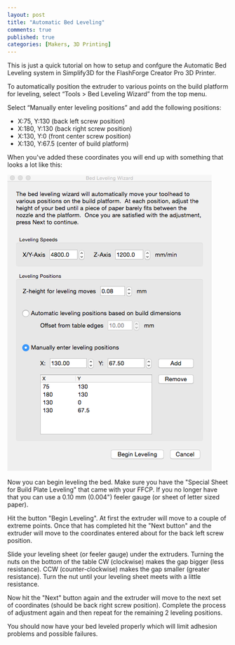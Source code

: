 ```yaml
---
layout: post
title: "Automatic Bed Leveling"
comments: true
published: true
categories: [Makers, 3D Printing]
---
```

This is just a quick tutorial on how to setup and confgure the Automatic Bed Leveling system in Simplify3D for the FlashForge Creator Pro 3D Printer.

To automatically position the extruder to various points on the build platform for leveling, select “Tools > Bed Leveling Wizard” from the top menu.

Select “Manually enter leveling positions” and add the following positions:

* X:75, Y:130 (back left screw position)
* X:180, Y:130 (back right screw position)
* X:130, Y:0 (front center screw position)
* X:130, Y:67.5 (center of build platform)

When you've added these coordinates you will end up with something that looks a lot like this:

![alt text](/images/posts/Bed_Leveling_Wizard.png "Logo Title Text 1")

Now you can begin leveling the bed. Make sure you have the "Special Sheet for Build Plate Leveling" that came with your FFCP. If you no longer have that  you can use  a 0.10 mm (0.004") feeler gauge (or sheet of letter sized paper).

Hit the button "Begin Leveling". At first the extruder will move to a couple of extreme points. Once that has completed hit the "Next button" and the extruder will move to the coordinates entered about for the back left screw position.

Slide your leveling sheet (or feeler gauge) under the extruders. Turning the nuts on the bottom of the table CW (clockwise) makes the gap bigger (less resistance). CCW (counter-clockwise) makes the gap smaller (greater resistance).  Turn the nut until your leveling sheet meets with a little resistance.

Now hit the "Next" button again and the extruder will move to the next set of coordinates (should be back right screw position). Complete the process of adjustment again and then repeat for the remaining 2 leveling positions.

You should now have your bed leveled properly which will limit  adhesion problems and possible failures.
